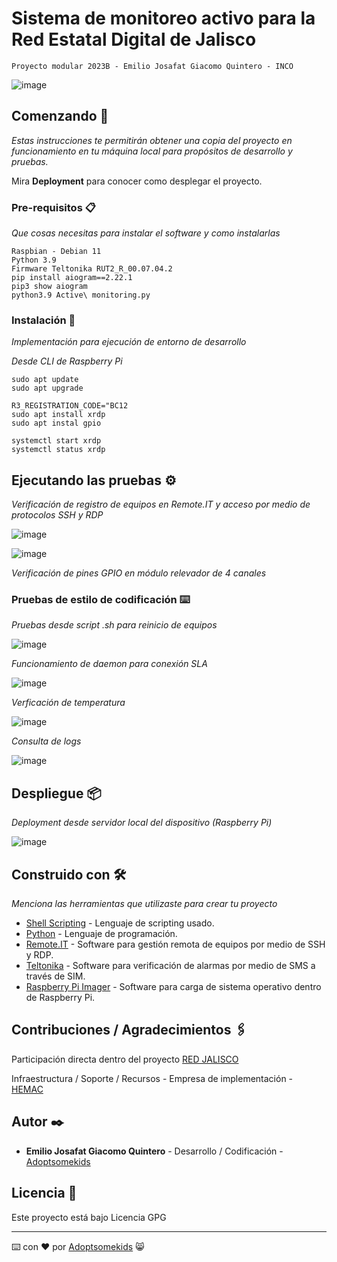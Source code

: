 # Sistema de monitoreo activo para la Red Estatal Digital de Jalisco
`Proyecto modular 2023B - Emilio Josafat Giacomo Quintero - INCO`

![image](https://github.com/Adoptsomekids/Sistema-de-monitoreo-activo-Red-Estatal-Digital-Jalisco/assets/83385717/3044989f-bca6-44f6-83b3-1b071d2faa9a)


## Comenzando 🚀

_Estas instrucciones te permitirán obtener una copia del proyecto en funcionamiento en tu máquina local para propósitos de desarrollo y pruebas._

Mira **Deployment** para conocer como desplegar el proyecto.

### Pre-requisitos 📋

_Que cosas necesitas para instalar el software y como instalarlas_

```
Raspbian - Debian 11
Python 3.9
Firmware Teltonika RUT2_R_00.07.04.2
pip install aiogram==2.22.1
pip3 show aiogram
python3.9 Active\ monitoring.py 
```

### Instalación 🔧

_Implementación para ejecución de entorno de desarrollo_

_Desde CLI de Raspberry Pi_

```
sudo apt update
sudo apt upgrade

R3_REGISTRATION_CODE="BC12
sudo apt install xrdp
sudo apt instal gpio

systemctl start xrdp
systemctl status xrdp
```

## Ejecutando las pruebas ⚙️

_Verificación de registro de equipos en Remote.IT y acceso por medio de protocolos SSH y RDP_

![image](https://github.com/Adoptsomekids/Sistema-de-monitoreo-activo-Red-Estatal-Digital-Jalisco/assets/83385717/0c39c3cb-fe56-47ff-b817-d34865d73692)

![image](https://github.com/Adoptsomekids/Sistema-de-monitoreo-activo-Red-Estatal-Digital-Jalisco/assets/83385717/abe3ab90-4c17-455d-8c6f-7d3a2aa40570)

_Verificación de pines GPIO en módulo relevador de 4 canales_

### Pruebas de estilo de codificación ⌨️

_Pruebas desde script .sh para reinicio de equipos_

![image](https://github.com/Adoptsomekids/Sistema-de-monitoreo-activo-Red-Estatal-Digital-Jalisco/assets/83385717/ca2ef4f0-ae10-4215-b6d6-16a04f8aa776)

_Funcionamiento de daemon para conexión SLA_

![image](https://github.com/Adoptsomekids/Sistema-de-monitoreo-activo-Red-Estatal-Digital-Jalisco/assets/83385717/7379e4be-1c22-4f05-ad4e-a9a5843b9ea3)

_Verficación de temperatura_

![image](https://github.com/Adoptsomekids/Sistema-de-monitoreo-activo-Red-Estatal-Digital-Jalisco/assets/83385717/b1aa24ba-db09-4e26-955a-d7f8ce0456bd)

_Consulta de logs_

![image](https://github.com/Adoptsomekids/Sistema-de-monitoreo-activo-Red-Estatal-Digital-Jalisco/assets/83385717/f09d5095-668b-45da-b9b1-964176c6bb4f)


## Despliegue 📦

_Deployment desde servidor local del dispositivo (Raspberry Pi)_

![image](https://github.com/Adoptsomekids/Sistema-de-monitoreo-activo-Red-Estatal-Digital-Jalisco/assets/83385717/8f93cbb1-579f-4364-a6cd-a575d1e38b32)

## Construido con 🛠️

_Menciona las herramientas que utilizaste para crear tu proyecto_

* [Shell Scripting](https://www.shellscript.sh/) - Lenguaje de scripting usado.
* [Python](https://www.python.org/) - Lenguaje de programación.
* [Remote.IT](https://www.remote.it/) - Software para gestión remota de equipos por medio de SSH y RDP.
* [Teltonika](https://rms.teltonika-networks.com/) - Software para verificación de alarmas por medio de SMS a través de SIM.
* [Raspberry Pi Imager](https://www.raspberrypi.com/software/) - Software para carga de sistema operativo dentro de Raspberry Pi.

  
## Contribuciones / Agradecimientos 🖇️

Participación directa dentro del proyecto [RED JALISCO](https://red.jalisco.gob.mx/) 

Infraestructura / Soporte / Recursos - Empresa de implementación - [HEMAC](https://www.grupohemac.com.mx/) 

## Autor ✒️

* **Emilio Josafat Giacomo Quintero** - Desarrollo / Codificación - [Adoptsomekids](https://github.com/Adoptsomekids)

## Licencia 📄

Este proyecto está bajo Licencia GPG

---
⌨️ con ❤️ por [Adoptsomekids](https://github.com/Adoptsomekids) 😸
